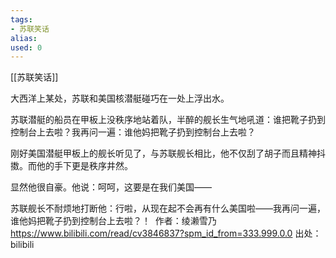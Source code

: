 ```yaml
---
tags: 
- 苏联笑话 
alias:
used: 0
---
```

[[苏联笑话]]



大西洋上某处，苏联和美国核潜艇碰巧在一处上浮出水。 

苏联潜艇的船员在甲板上没秩序地站着队，半醉的舰长生气地吼道：谁把靴子扔到控制台上去啦？我再问一遍：谁他妈把靴子扔到控制台上去啦？

刚好美国潜艇甲板上的舰长听见了，与苏联舰长相比，他不仅刮了胡子而且精神抖擞。而他的手下更是秩序井然。

显然他很自豪。他说：呵呵，这要是在我们美国——

苏联舰长不耐烦地打断他：行啦，从现在起不会再有什么美国啦——我再问一遍，谁他妈把靴子扔到控制台上去啦？！  作者：绫濑雪乃 https://www.bilibili.com/read/cv3846837?spm_id_from=333.999.0.0 出处：bilibili